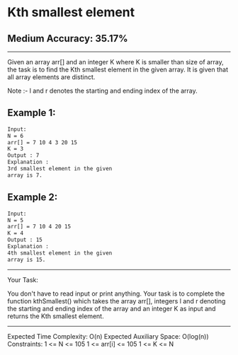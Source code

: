 # Kth smallest element

## Medium  Accuracy: 35.17%

<hr>
<p>Given an array arr[] and an integer K where K is smaller than size of array, the task is to find the Kth smallest element in the given array. It is given that all array elements are distinct.</p>

<p>Note :-  l and r denotes the starting and ending index of the array.</p>

## Example 1:

```bash
Input:
N = 6
arr[] = 7 10 4 3 20 15
K = 3
Output : 7
Explanation :
3rd smallest element in the given 
array is 7.
```
## Example 2:

```bash
Input:
N = 5
arr[] = 7 10 4 20 15
K = 4
Output : 15
Explanation :
4th smallest element in the given 
array is 15.
```
<hr>

<span>Your Task:</span>
<p>You don't have to read input or print anything. Your task is to complete the function kthSmallest() which takes the array arr[], integers l and r denoting the starting and ending index of the array and an integer K as input and returns the Kth smallest element.</p>

<hr>

<span>Expected Time Complexity: O(n)</span>
<span>Expected Auxiliary Space: O(log(n))</span>
<span>Constraints:</span>
1 <= N <= 105
1 <= arr[i] <= 105
1 <= K <= N

